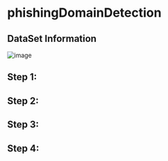# phishingDomainDetection

## DataSet Information
![image](https://user-images.githubusercontent.com/67852967/228919441-3e412eb0-ebf4-4f44-be24-2131cc934e46.png)

## Step 1:

## Step 2:

## Step 3:

## Step 4:
